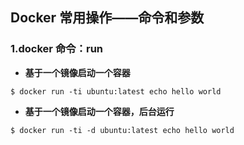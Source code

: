 ## Docker 常用操作——命令和参数

### 1.docker 命令：run

* **基于一个镜像启动一个容器**

```shell
$ docker run -ti ubuntu:latest echo hello world
```

* **基于一个镜像启动一个容器，后台运行**

```shell
$ docker run -ti -d ubuntu:latest echo hello world

```